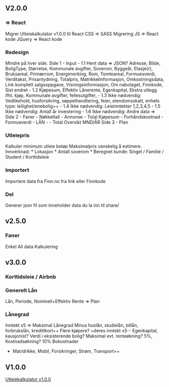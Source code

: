 ## V2.0.0
### => React
Migrer Utleiekalkulator v1.0.0 til React
    CSS => SASS Migrering
     JS => React kode
 JQuery => React kode

 ### Redesign
 Mindre på hver side.
 Side 1 - Input
        - 1.1 Hent data => JSON?
                Adresse, Bilde, BoligType, Størrelse, Kommunale avgifter, Soverom, Byggeår, Etasje(r), Bruksareal, Primærrom, Energimerking, Rom, Tomteareal, Formuesverdi, Verditakst, Prisantydning, Totalpris, Matrikkelinformasjon, Omkostningsdata, Link komplett salgsoppgave, Visningsinformasjon, Om nabolaget, Finnkode, Sist endret
        - 1.2 Kjøpesum, Effektiv Lånerente, Egenkapital, Ekstra utlegg ifht. kjøp, Kommunale avgifter, fellesutgifter, 
        - 1.3 Ikke nødvendig: Vedlikehold, husforsikring, søppelhandtering, feier, eiendomsskatt, enhets type: leilighet/enebolig++
        - 1.4 Ikke nødvendig: Leieinntekter 1,2,3,4,5
        - 1.5 Ikke nødvendig: Antall år investering
        - 1.6 Ikke nødvendig: Andre data => 
 Side 2 - Faner
        - Nøkkeltall
            - Annonse
            - Total Kjøpesum
            - Forhåndskostnad
            - Formueverdi
            - LÅN
            - 
        - Total Oversikt MND/ÅR
 Side 3 - Plan

### Utleiepris
Kalkuler minimum utleie beløp
Maksimalpris vanskelig å estimere. Innverknad:
    * Lokasjon
    * Antall soverom
    * Beregnet kunde: Singel / Familie / Student / Korttidsleie


### Importert
Importere data fra Finn.no fra link eller Finnkode

### Del
Generer json fil som inneholder data du la inn til share/



## v2.5.0
### Faner
Enkel
All data
Kalkulering


## v3.0.0
### Korttidsleie / Airbnb
### Generelt Lån
Lån, Periode, Nominell+Effektiv Rente => Plan
### Lånegrad
Inntekt x5 => Maksimal Lånegrad
Minus huslån, studielån, billån, forbrukslån, kredittkort++
Flere kjøpere? +deres inntekt x5--
Egenkapital, kausjonist? Verdi i eksisterende bolig?
Maksimal evt. renteøkning? 5%, Kostnadsøkning? 10%
Bokostnader
- Mat/drikke, Mobil, Forsikringer, Strøm, Transport++




## V1.0.0

[Utleiekalkulator v1.0.0](https://utleie.tloberg.net/)